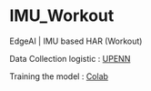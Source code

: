 # IMU_Workout
EdgeAI | IMU based HAR (Workout)

Data Collection logistic : [UPENN](https://tinyml.seas.upenn.edu/magic_wand_capture.html)

Training the model :  [Colab]( https://colab.research.google.com/github/tinyMLx/colabs/blob/master/4-8-11-CustomMagicWand.ipynb)


